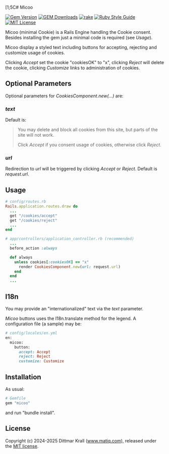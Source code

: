 [1;5C# Micoo

[![Gem Version](https://badge.fury.io/rb/micoo.svg)](http://badge.fury.io/rb/micoo)
[![GEM Downloads](https://img.shields.io/gem/dt/micoo?color=168AFE&logo=ruby&logoColor=FE1616)](https://rubygems.org/gems/micoo)
[![rake](https://github.com/matique/micoo/actions/workflows/rake.yml/badge.svg)](https://github.com/matique/micoo/actions/workflows/rake.yml)
[![Ruby Style Guide](https://img.shields.io/badge/code_style-standard-brightgreen.svg)](https://github.com/standardrb/standard)
[![MIT License](https://img.shields.io/badge/license-MIT-blue.svg)](http://choosealicense.com/licenses/mit/)

Micoo (minimal Cookie) is a Rails Engine handling the Cookie consent.
Besides installing the gem just a minimal code is required (see _Usage_).

Micoo display a styled text including buttons for
accepting, rejecting and customize usage of cookies.

Clicking *Accept* set the cookie "cookiesOK" to "x",
clicking *Reject* will delete the cookie,
clicking *Customize* links to administration of cookies.

## Optional Parameters

Optional parameters for *CookiesComponent.new(...)* are:

### _text_

Default is:

> You may delete and block all cookies from this site,
> but parts of the site will not work.
>
> Click *Accept* if you consent usage of cookies, otherwise click *Reject*.

### _url_

Redirection to _url_ will be triggered by clicking *Accept* or *Reject*.
Default is *request.url*.

## Usage

```ruby
# config/routes.rb
Rails.application.routes.draw do
  ...
  get "/cookies/accept"
  get "/cookies/reject"
  ...
end
```

```ruby
# app/controllers/application_controller.rb (recommended)
  ...
  before_action :always

  def always
    unless cookies[:cookiesOK] == "x"
      render CookiesComponent.new(url: request.url)
    end
  end
  ...
```

## I18n
You may provide an "internationalized" text via the _text_ parameter.

_Micoo_ buttons uses the I18n.translate method for the legend.
A configuration file (a sample) may be:

```ruby
# config/locales/en.yml
en:
  micoo:
    button:
      accept: Accept
      reject: Reject
      customize: Customize
```

## Installation
As usual:

```ruby
# Gemfile
gem "micoo"
```

and run "bundle install".

## License
Copyright (c) 2024-2025 Dittmar Krall (www.matiq.com),
released under the [MIT license](https://opensource.org/licenses/MIT).
